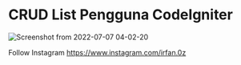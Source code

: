 # CRUD List Pengguna CodeIgniter

![Screenshot from 2022-07-07 04-02-20](https://user-images.githubusercontent.com/73951075/177639807-a3614d84-1773-4279-b003-c65540c13714.png)

Follow Instagram https://www.instagram.com/irfan.0z
